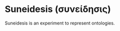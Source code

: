 Suneidesis (συνείδησις)
=======================

Suneidesis is an experiment to represent ontologies.
